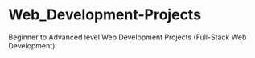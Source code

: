# Web_Development-Projects
Beginner to Advanced level Web Development Projects (Full-Stack Web Development)
